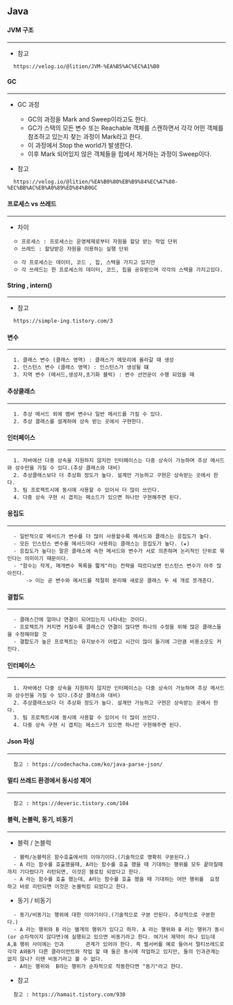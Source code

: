 ## Java


#### JVM 구조
---
+ 참고
```
  https://velog.io/@litien/JVM-%EA%B5%AC%EC%A1%B0
```

#### GC
---

+ GC 과정
  + GC의 과정을 Mark and Sweep이라고도 한다. 
  + GC가 스택의 모든 변수 또는 Reachable 객체를 스캔하면서 각각 어떤 객체를 참조하고 있는지 찾는 과정이 Mark라고 한다. 
  + 이 과정에서 Stop the world가 발생한다. 
  + 이후 Mark 되어있지 않은 객체들을 힙에서 제거하는 과정이 Sweep이다.


+ 참고
```
  https://velog.io/@litien/%EA%B0%80%EB%B9%84%EC%A7%80-%EC%BB%AC%EB%A0%89%ED%84%B0GC
```


#### 프로세스 vs 쓰레드
---
+ 차이
```
  ㅇ 프로세스 : 프로세스는 운영체제로부터 자원을 할당 받는 작업 단위
  ㅇ 쓰레드 : 할당받은 자원을 이용하는 실행 단위
  
  ㅇ 각 프로세스는 데이터, 코드 , 힙, 스택을 가지고 있지만
  ㅇ 각 쓰레드는 한 프로세스의 데이터, 코드, 힙을 공유받으며 각각의 스택을 가지고있다.
```

#### String , intern()
---
+ 참고
```
  https://simple-ing.tistory.com/3
```


#### 변수
---
``` 
  1. 클래스 변수 (클래스 영역) : 클래스가 메모리에 올라갈 때 생성
  2. 인스턴스 변수 (클래스 영역) : 인스턴스가 생성될 떄
  3. 지역 변수 (메서드,생성자,초기화 블럭) : 변수 선언문이 수행 되었을 때
```

#### 추상클래스
---
``` 
  1. 추상 메서드 외에 멤버 변수나 일반 메서드를 가질 수 있다.
  2. 추상 클래스를 설계하여 상속 받는 곳에서 구현한다.
```

#### 인터페이스
---
``` 
  1. 자바에선 다중 상속을 지원하지 않지만 인터페이스는 다중 상속이 가능하며 추상 메서드와 상수만을 가질 수 있다.(추상 클래스와 대비)
  2. 추상클래스보다 더 추상화 정도가 높다. 설계만 가능하고 구현은 상속받는 곳에서 한다.
  3. 팀 프로젝트시에 동시에 사용할 수 있어서 더 많이 쓰인다.
  4. 다중 상속 구현 시 겹치는 메소드가 있으면 하나만 구현해주면 된다.
```

#### 응집도
---
``` 
  - 일반적으로 메서드가 변수를 더 많이 사용할수록 메서드와 클래스는 응집도가 높다.
  - 모든 인스턴스 변수를 메서드마다 사용하는 클래스는 응집도가 높다. (★)
  - 응집도가 높다는 말은 클래스에 속한 메서드와 변수가 서로 의존하며 논리적인 단위로 묶인다는 의미이기 때문이다.
  - "함수는 작게, 매개변수 목록을 짧게"라는 전략을 따르다보면 인스턴스 변수가 아주 많아진다.
      -> 이는 곧 변수와 메서드를 적절히 분리해 새로운 클래스 두 세 개로 쪼개준다.
```

#### 결합도
---
```
  - 클래스간에 얼마나 연결이 되어있는지 나타내는 것이다.
  - 프로젝트가 커지면 커질수록 클래스간 연결이 많다면 하나의 수정을 위해 많은 클래스들을 수정해야할 것
  - 결합도가 높은 프로젝트는 유지보수가 어렵고 시간이 많이 들기에 그만큼 비용소모도 커진다.
```


#### 인터페이스
---
``` 
  1. 자바에선 다중 상속을 지원하지 않지만 인터페이스는 다중 상속이 가능하며 추상 메서드와 상수만을 가질 수 있다.(추상 클래스와 대비)
  2. 추상클래스보다 더 추상화 정도가 높다. 설계만 가능하고 구현은 상속받는 곳에서 한다.
  3. 팀 프로젝트시에 동시에 사용할 수 있어서 더 많이 쓰인다.
  4. 다중 상속 구현 시 겹치는 메소드가 있으면 하나만 구현해주면 된다.
```


#### Json 파싱
---
```
  참고 : https://codechacha.com/ko/java-parse-json/
```

#### 멀티 쓰레드 환경에서 동시성 제어
---
```
  참고 : https://deveric.tistory.com/104
```

#### 블럭, 논블럭, 동기, 비동기
---
  + 블럭 / 논블럭
  ```
    - 블럭/논블럭은 함수호출에서의 이야기이다.(기술적으로 명확히 구분된다.) 
    - A 라는 함수를 호출했을때, A라는 함수를 호출 했을 때 기대하는 행위를 모두 끝마칠때까지 기다렸다가 리턴되면, 이것은 블로킹 되었다고 한다.
    - A 라는 함수를 호출 했는데, A라는 함수를 호출 했을 때 기대하는 어떤 행위를  요청 하고 바로 리턴되면 이것은 논블럭킹 되었다고 한다.
  ```
  
  + 동기 / 비동기
  ```
    - 동기/비동기는 행위에 대한 이야기이다.(기술적으로 구분 안된다. 추상적으로 구분한다.) 
    - A 라는 행위와 B 라는 별개의 행위가 있다고 하자. A 라는 행위와 B 라는 행위가 동시(or 순차적이지 않다면)에 실행되고 있으면 비동기라고 한다. 여기서 제약이 하나 있는데 A,B 행위 사이에는 인과       관계가 있어야 한다. 즉 웹서버를 예로 들어서 멀티쓰레드로 각각 A와B가 다른 클라이언트와 작업 할 때 둘은 동시에 작업하고 있지만, 둘의 인과관계는 없지 않나? 이땐 비동기라고 볼 수 없다. 
    - A라는 행위와  B라는 행위가 순차적으로 작동한다면 "동기"라고 한다. 
  ```
  
  + 참고
  ```
    참고 : https://hamait.tistory.com/930
  ```
  
  
